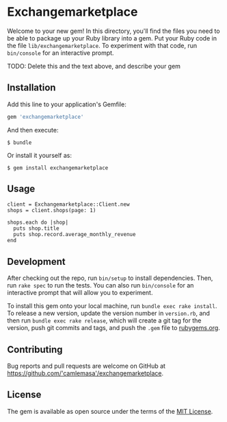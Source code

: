 # Exchangemarketplace

Welcome to your new gem! In this directory, you'll find the files you need to be able to package up your Ruby library into a gem. Put your Ruby code in the file `lib/exchangemarketplace`. To experiment with that code, run `bin/console` for an interactive prompt.

TODO: Delete this and the text above, and describe your gem

## Installation

Add this line to your application's Gemfile:

```ruby
gem 'exchangemarketplace'
```

And then execute:

    $ bundle

Or install it yourself as:

    $ gem install exchangemarketplace

## Usage

```
client = Exchangemarketplace::Client.new
shops = client.shops(page: 1)

shops.each do |shop|
  puts shop.title
  puts shop.record.average_monthly_revenue
end
```

## Development

After checking out the repo, run `bin/setup` to install dependencies. Then, run `rake spec` to run the tests. You can also run `bin/console` for an interactive prompt that will allow you to experiment.

To install this gem onto your local machine, run `bundle exec rake install`. To release a new version, update the version number in `version.rb`, and then run `bundle exec rake release`, which will create a git tag for the version, push git commits and tags, and push the `.gem` file to [rubygems.org](https://rubygems.org).

## Contributing

Bug reports and pull requests are welcome on GitHub at https://github.com/'camlemasa'/exchangemarketplace.

## License

The gem is available as open source under the terms of the [MIT License](https://opensource.org/licenses/MIT).
